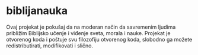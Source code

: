 # biblijanauka
Ovaj projekat je pokušaj da na moderan način da savremenim ljudima približim Biblijsko učenje i viđenje sveta, morala i nauke. Projekat je otvorenog koda i poštuje svu filozofiju otvorenog koda, slobodno ga možete redistributirati, modifikovati i slično. 
